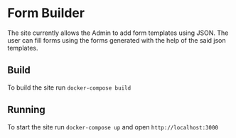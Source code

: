 # Form Builder


The site currently allows the Admin to add form templates using JSON.
The user can fill forms using the forms generated with the help of the said json templates.

## Build
To build the site run
`docker-compose build`

## Running
To start the site run
`docker-compose up` and open `http://localhost:3000`